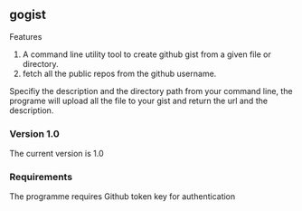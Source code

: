 ## gogist

Features

1. A command line utility tool to create github gist from a given file or directory.
2. fetch all the public repos from the github username.

Specifiy the description and the directory path from your command line, the programe will upload all the file to your gist and return the url and the description.

### Version 1.0

The current version is 1.0

### Requirements

The programme requires Github token key for authentication
